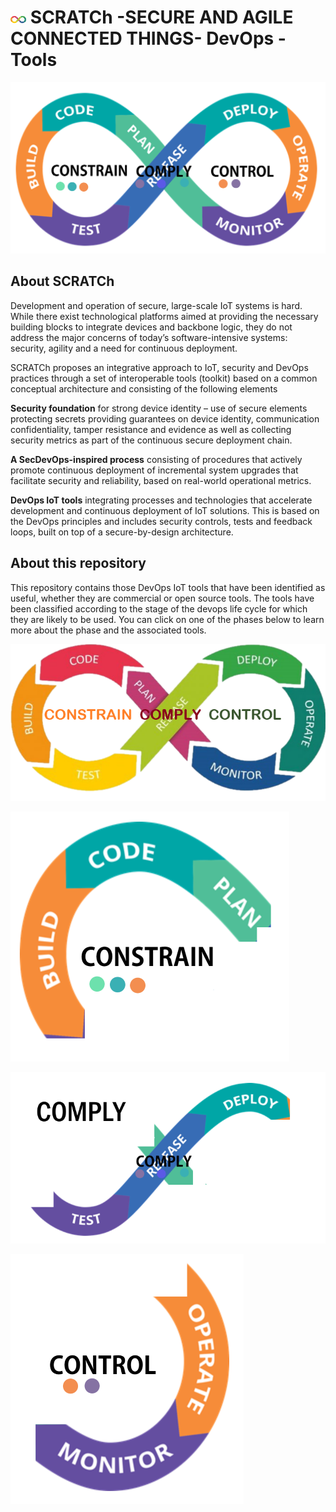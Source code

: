 #  <img src="./images/dev.png" alt ='DevOps Cicle'  width="5%" > SCRATCh -SECURE AND AGILE CONNECTED THINGS- DevOps - Tools 

![DevOps Cicle](./images/devops_3c.png)

## About SCRATCh 
Development and operation of secure, large-scale IoT systems is hard. While there exist technological platforms aimed at providing the necessary building blocks to integrate devices and backbone logic, they do not address the major concerns of today’s software-intensive systems: security, agility and a need for continuous deployment.

SCRATCh proposes an integrative approach to IoT, security and DevOps practices through a set of interoperable tools (toolkit) based on a common conceptual architecture and consisting of the following elements

**Security foundation** for strong device identity – use of secure elements protecting secrets providing guarantees on device identity, communication confidentiality, tamper resistance and evidence as well as collecting security metrics as part of the continuous secure deployment chain.

**A SecDevOps-inspired process** consisting of procedures that actively promote continuous deployment of incremental system upgrades that facilitate security and reliability, based on real-world operational metrics.

**DevOps IoT tools** integrating processes and technologies that accelerate development and continuous deployment of IoT solutions. This is based on the DevOps principles and includes security controls, tests and feedback loops, built on top of a secure-by-design architecture.

## About this repository

This repository contains those DevOps IoT tools that have been identified as useful, whether they are commercial or open source tools. The tools have been classified according to the stage of the devops life cycle for which they are likely to be used. You can click on one of the phases below to learn more about the phase and the associated tools. 



<img src="./images/3c_devops.png" usemap="#image-map">

<map name="image-map">
    <area target="_self" alt="Constrain" title="/C1_Constrain/" href="/C1_Constrain/" coords="101,199,75,266,16,251,8,59,47,18,149,2,269,19,324,41,336,78,340,98,343,108,274,139,267,181,135,195" shape="poly">
    <area target="_self" alt="Comply" title="Comply" href="./C2_Comply" coords="99,233,241,238,296,175,358,111,408,50,446,21,536,2,639,41,597,85,462,86,402,151,356,206,317,245,291,274,231,316,103,303,59,283" shape="poly">
    <area target="_self" alt="Control" title="Control" href="/C3_Control" coords="655,58,693,145,675,240,595,307,518,315,426,289,398,265,407,226,456,229,445,141" shape="poly">
</map>




[![Constrain](./images/c1_devops.png)](/C1_Constrain/)




[![Compy](./images/c2_devops.png)](/C2_Comply/)




[![Control](./images/c3_devops.png)](/C3_Control/)





